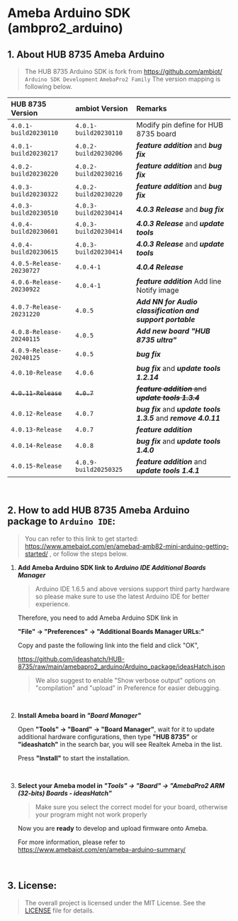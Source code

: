 # Ameba Arduino SDK (ambpro2_arduino)


## 1. About HUB 8735 Ameba Arduino

> The HUB 8735 Arduino SDK is fork from https://github.com/ambiot/ `Arduino SDK Development` `AmebaPro2 Family`
> The version mapping is following below.

|HUB 8735 Version      		| ambiot Version       |Remarks                         					|
|:--------------------------|:---------------------|:---------------------------------------------------|
|`4.0.1-build20230110` 		|`4.0.1-build20230110` | Modify pin define for HUB 8735 board 				|
|`4.0.1-build20230217` 		|`4.0.2-build20230206` | ***feature addition*** and ***bug fix***			| 
|`4.0.2-build20230220` 		|`4.0.2-build20230216` | ***feature addition*** and ***bug fix***			|
|`4.0.3-build20230322` 		|`4.0.2-build20230220` | ***feature addition*** and ***bug fix***			|
|`4.0.3-build20230510` 		|`4.0.3-build20230414` | ***4.0.3 Release***	and ***bug fix***    		|
|`4.0.4-build20230601` 		|`4.0.3-build20230414` | ***4.0.3 Release***	and ***update tools***		|
|`4.0.4-build20230615` 		|`4.0.3-build20230414` | ***4.0.3 Release***	and ***update tools***		|
|`4.0.5-Release-20230727` 	|`4.0.4-1`             | ***4.0.4 Release***								|
|`4.0.6-Release-20230922` 	|`4.0.4-1`             | ***feature addition***	Add line Notify image		|
|`4.0.7-Release-20231220` 	|`4.0.5`               | ***Add NN for Audio classification and support portable***|
|`4.0.8-Release-20240115` 	|`4.0.5`               | ***Add new board "HUB 8735 ultra"***				|
|`4.0.9-Release-20240125` 	|`4.0.5`               | ***bug fix***				                        |
|`4.0.10-Release` 	        |`4.0.6`               | ***bug fix*** and ***update tools 1.2.14***		|
|~~`4.0.11-Release`~~ 	    |~~`4.0.7`~~           | ~~***feature addition*** and ***update tools 1.3.4***~~| 
|`4.0.12-Release` 	        |`4.0.7`               | ***bug fix*** and ***update tools 1.3.5*** and ***remove 4.0.11*** |
|`4.0.13-Release` 	        |`4.0.7`               | ***feature addition*** |
|`4.0.14-Release` 	        |`4.0.8`               | ***bug fix*** and ***update tools 1.4.0*** |
|`4.0.15-Release` 	        |`4.0.9-build20250325` | ***feature addition*** and ***update tools 1.4.1*** |
</br>

## 2. How to add HUB 8735 Ameba Arduino package to `Arduino IDE`:

> You can refer to this link to get started: https://www.amebaiot.com/en/amebad-amb82-mini-arduino-getting-started/
> , or follow the steps below.

1. **Add Ameba Arduino SDK link to *Arduino IDE Additional Boards Manager***

    > Arduino IDE 1.6.5 and above versions support third party hardware so please make sure to use the latest Arduino IDE for better experience.

    Therefore, you need to add Ameba Arduino SDK link in 
    
    **"File" -> "Preferences" -> "Additional Boards Manager URLs:"**

    Copy and paste the following link into the field and click "OK",

    https://github.com/ideashatch/HUB-8735/raw/main/amebapro2_arduino/Arduino_package/ideasHatch.json

    > We also suggest to enable "Show verbose output" options on "compilation" and "upload" in Preference for easier debugging.
    
    </br>

2. **Install Ameba board in *"Board Manager"***

    Open **"Tools" -> "Board" -> "Board Manager"**, wait for it to update additional hardware configurations, then type **"HUB 8735"** or **"ideashatch"** in the search bar, you will see Realtek Ameba in the list.

    Press **"Install"** to start the installation.
    
    </br>

3. **Select your Ameba model in *"Tools" -> "Board" -> "AmebaPro2 ARM (32-bits) Boards - ideasHatch"***

    > Make sure you select the correct model for your board, otherwise your program might not work properly 

    Now you are **ready** to develop and upload firmware onto Ameba.

    For more information, please refer to https://www.amebaiot.com/en/ameba-arduino-summary/
    
    </br>
## 3. License:

> The overall project is licensed under the MIT License. See the [LICENSE](https://github.com/ideashatch/HUB-8735/blob/main/amebapro2_arduino/LICENSE) file for details.
